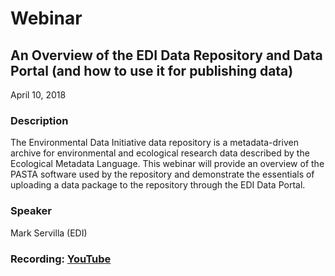 # Webinar

## An Overview of the EDI Data Repository and Data Portal (and how to use it for publishing data) 

April 10, 2018

### Description

The Environmental Data Initiative data repository is a metadata-driven archive for environmental and ecological research data described by the Ecological Metadata Language. This webinar will provide an overview of the PASTA software used by the repository and demonstrate the essentials of uploading a data package to the repository through the EDI Data Portal.

### Speaker

Mark Servilla (EDI)

### Recording: [YouTube](https://youtu.be/LSPcqTqpPMw)

<!-- Webinars -->


